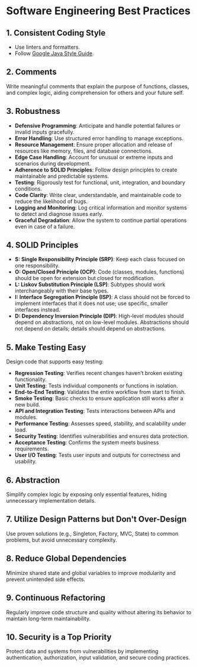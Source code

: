 
# Software Engineering Best Practices

## 1. Consistent Coding Style
- Use linters and formatters.
- Follow [Google Java Style Guide](https://google.github.io/styleguide/javaguide.html).

## 2. Comments
Write meaningful comments that explain the purpose of functions, classes, and complex logic, aiding comprehension for others and your future self.

## 3. Robustness
- **Defensive Programming**: Anticipate and handle potential failures or invalid inputs gracefully.
- **Error Handling**: Use structured error handling to manage exceptions.
- **Resource Management**: Ensure proper allocation and release of resources like memory, files, and database connections.
- **Edge Case Handling**: Account for unusual or extreme inputs and scenarios during development.
- **Adherence to SOLID Principles**: Follow design principles to create maintainable and predictable systems.
- **Testing**: Rigorously test for functional, unit, integration, and boundary conditions.
- **Code Clarity**: Write clear, understandable, and maintainable code to reduce the likelihood of bugs.
- **Logging and Monitoring**: Log critical information and monitor systems to detect and diagnose issues early.
- **Graceful Degradation**: Allow the system to continue partial operations even in case of a failure.

## 4. SOLID Principles
- **S: Single Responsibility Principle (SRP)**: Keep each class focused on one responsibility.
- **O: Open/Closed Principle (OCP)**: Code (classes, modules, functions) should be open for extension but closed for modification.
- **L: Liskov Substitution Principle (LSP)**: Subtypes should work interchangeably with their base types.
- **I: Interface Segregation Principle (ISP)**: A class should not be forced to implement interfaces that it does not use; use specific, smaller interfaces instead.
- **D: Dependency Inversion Principle (DIP)**: High-level modules should depend on abstractions, not on low-level modules. Abstractions should not depend on details; details should depend on abstractions.

## 5. Make Testing Easy
Design code that supports easy testing:
- **Regression Testing**: Verifies recent changes haven’t broken existing functionality.
- **Unit Testing**: Tests individual components or functions in isolation.
- **End-to-End Testing**: Validates the entire workflow from start to finish.
- **Smoke Testing**: Basic checks to ensure application still works after a new build.
- **API and Integration Testing**: Tests interactions between APIs and modules.
- **Performance Testing**: Assesses speed, stability, and scalability under load.
- **Security Testing**: Identifies vulnerabilities and ensures data protection.
- **Acceptance Testing**: Confirms the system meets business requirements.
- **User I/O Testing**: Tests user inputs and outputs for correctness and usability.

## 6. Abstraction
Simplify complex logic by exposing only essential features, hiding unnecessary implementation details.

## 7. Utilize Design Patterns but Don't Over-Design
Use proven solutions (e.g., Singleton, Factory, MVC, State) to common problems, but avoid unnecessary complexity.

## 8. Reduce Global Dependencies
Minimize shared state and global variables to improve modularity and prevent unintended side effects.

## 9. Continuous Refactoring
Regularly improve code structure and quality without altering its behavior to maintain long-term maintainability.

## 10. Security is a Top Priority
Protect data and systems from vulnerabilities by implementing authentication, authorization, input validation, and secure coding practices.

